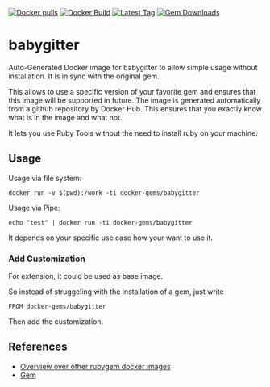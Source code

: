 [![Docker pulls](https://img.shields.io/docker/pulls/rubygem/babygitter.svg)](https://hub.docker.com/r/rubygem/babygitter/)
[![Docker Build](https://img.shields.io/docker/automated/rubygem/babygitter.svg)](https://hub.docker.com/r/rubygem/babygitter/)
[![Latest Tag](https://img.shields.io/github/tag/docker-rubygem/babygitter.svg)](https://hub.docker.com/r/rubygem/babygitter/)
[![Gem Downloads](https://img.shields.io/gem/dt/babygitter.svg)](https://rubygems.org/gems/babygitter/)
# babygitter

Auto-Generated Docker image for babygitter to allow simple usage without installation.
It is in sync with the original gem.

This allows to use a specific version of your favorite gem and ensures that this image will be supported in future.
The image is generated automatically from a github repository by Docker Hub.
This ensures that you exactly know what is in the image and what not.

It lets you use Ruby Tools without the need to install ruby on your machine.

## Usage

Usage via file system:

`docker run -v $(pwd):/work -ti docker-gems/babygitter`

Usage via Pipe:

`echo "test" | docker run -ti docker-gems/babygitter`

It depends on your specific use case how your want to use it.

### Add Customization

For extension, it could be used as base image.

So instead of struggeling with the installation of a gem, just write

`FROM docker-gems/babygitter`

Then add the customization.

## References

 - [Overview over other rubygem docker images](https://github.com/thinkbot/docker-rubygem)
 - [Gem](https://rubygems.org/gems/babygitter/)

